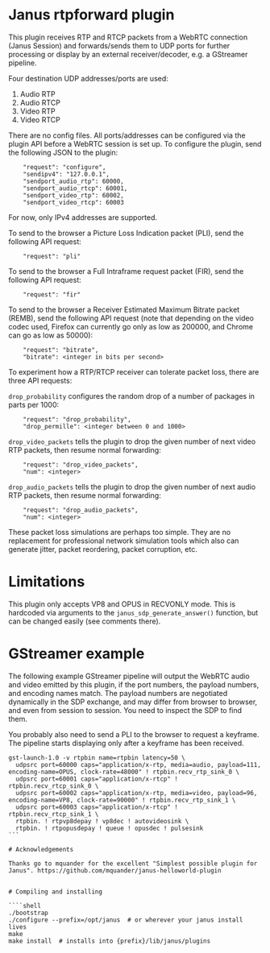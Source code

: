 # Janus rtpforward plugin

This plugin receives RTP and RTCP packets from a WebRTC connection (Janus Session) and forwards/sends them to UDP ports for further processing or display by an external receiver/decoder, e.g. a GStreamer pipeline.
 
Four destination UDP addresses/ports are used:
 
1. Audio RTP
2. Audio RTCP
3. Video RTP
4. Video RTCP

There are no config files. All ports/addresses can be configured via the plugin API before a WebRTC session is set up. To configure the plugin, send the following JSON to the plugin:

		"request": "configure",
		"sendipv4": "127.0.0.1",
		"sendport_audio_rtp": 60000,
		"sendport_audio_rtcp": 60001,
		"sendport_video_rtp": 60002,
		"sendport_video_rtcp": 60003
		
For now, only IPv4 addresses are supported.

To send to the browser a Picture Loss Indication packet (PLI), send the following API request:
		
		"request": "pli"
		
To send to the browser a Full Intraframe request packet (FIR), send the following API request:
		
		"request": "fir"
		
To send to the browser a Receiver Estimated Maximum Bitrate packet (REMB), send the following API request (note that depending on the video codec used, Firefox can currently go only as low as 200000, and Chrome can go as low as 50000):
		
		"request": "bitrate",
		"bitrate": <integer in bits per second>

To experiment how a RTP/RTCP receiver can tolerate packet loss, there are three API requests:

`drop_probability` configures the random drop of a number of packages in parts per 1000:

		"request": "drop_probability",
		"drop_permille": <integer between 0 and 1000>
		
`drop_video_packets` tells the plugin to drop the given number of next video RTP packets, then resume normal forwarding:
		
		"request": "drop_video_packets",
		"num": <integer>
		
`drop_audio_packets` tells the plugin to drop the given number of next audio RTP packets, then resume normal forwarding:
		
		"request": "drop_audio_packets",
		"num": <integer>
		
These packet loss simulations are perhaps too simple. They are no replacement for professional network simulation tools which also can generate jitter, packet reordering, packet corruption, etc.

# Limitations

This plugin only accepts VP8 and OPUS in RECVONLY mode. This is hardcoded via arguments to the `janus_sdp_generate_answer()` function, but can be changed easily (see comments there).

# GStreamer example

The following example GStreamer pipeline will output the WebRTC audio and video emitted by this plugin, if the port numbers, the payload numbers, and encoding names match. The payload numbers are negotiated dynamically in the SDP exchange, and may differ from browser to browser, and even from session to session. You need to inspect the SDP to find them.

You probably also need to send a PLI to the browser to request a keyframe. The pipeline starts displaying only after a keyframe has been received.

````shell
gst-launch-1.0 -v rtpbin name=rtpbin latency=50 \
  udpsrc port=60000 caps="application/x-rtp, media=audio, payload=111, encoding-name=OPUS, clock-rate=48000" ! rtpbin.recv_rtp_sink_0 \
  udpsrc port=60001 caps="application/x-rtcp" ! rtpbin.recv_rtcp_sink_0 \
  udpsrc port=60002 caps="application/x-rtp, media=video, payload=96, encoding-name=VP8, clock-rate=90000" ! rtpbin.recv_rtp_sink_1 \
  udpsrc port=60003 caps="application/x-rtcp" ! rtpbin.recv_rtcp_sink_1 \
  rtpbin. ! rtpvp8depay ! vp8dec ! autovideosink \
  rtpbin. ! rtpopusdepay ! queue ! opusdec ! pulsesink
```

# Acknowledgements

Thanks go to mquander for the excellent "Simplest possible plugin for Janus". https://github.com/mquander/janus-helloworld-plugin


# Compiling and installing

````shell
./bootstrap
./configure --prefix=/opt/janus  # or wherever your janus install lives
make
make install  # installs into {prefix}/lib/janus/plugins
````
